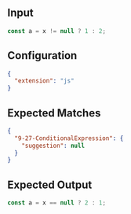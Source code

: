 
## Input
```javascript input
const a = x != null ? 1 : 2;
```

## Configuration
```json configuration
{
  "extension": "js"
}
```

## Expected Matches
```json expected matches
{
  "9-27-ConditionalExpression": {
    "suggestion": null
  }
}
```

## Expected Output
```javascript expected output
const a = x == null ? 2 : 1;
```
